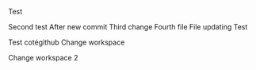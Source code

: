 Test


Second test
After new commit
Third change
Fourth 
file
File updating
Test

Test cotégithub
Change workspace

Change workspace 2
